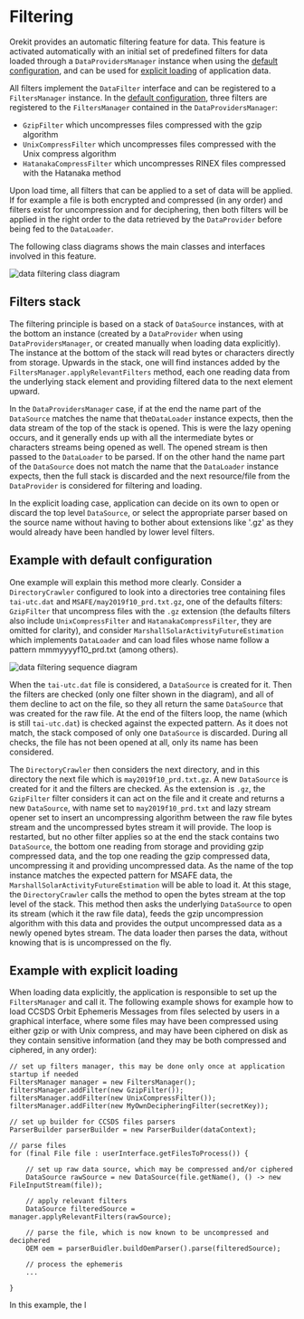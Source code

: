 <!--- Copyright 2002-2021 CS GROUP
  Licensed under the Apache License, Version 2.0 (the "License");
  you may not use this file except in compliance with the License.
  You may obtain a copy of the License at

    http://www.apache.org/licenses/LICENSE-2.0

  Unless required by applicable law or agreed to in writing, software
  distributed under the License is distributed on an "AS IS" BASIS,
  WITHOUT WARRANTIES OR CONDITIONS OF ANY KIND, either express or implied.
  See the License for the specific language governing permissions and
  limitations under the License.
-->

# Filtering

Orekit provides an automatic filtering feature for data. This feature is activated
automatically with an initial set of predefined filters for data loaded through a
`DataProvidersManager` instance when using the [default configuration](./default-configuration.html),
and can be used for [explicit loading](./application-data#Explicit_loading) of application data.

All filters implement the `DataFilter` interface and can be registered to a `FiltersManager`
instance. In the [default configuration](./default-configuration.html), three filters are
registered to the `FiltersManager` contained in the `DataProvidersManager`:

  - `GzipFilter` which uncompresses files compressed with the gzip algorithm
  - `UnixCompressFilter` which uncompresses files compressed with the Unix compress algorithm
  - `HatanakaCompressFilter` which uncompresses RINEX files compressed with the Hatanaka method

Upon load time, all filters that can be applied to a set of data will
be applied. If for example a file is both encrypted and compressed
(in any order) and filters exist for uncompression and for deciphering,
then both filters will be applied in the right order to the data retrieved
by the `DataProvider` before being fed to the `DataLoader`.

The following class diagrams shows the main classes and interfaces involved
in this feature.

![data filtering class diagram](../images/design/data-filtering-class-diagram.png)

## Filters stack

The filtering principle is based on a stack of `DataSource` instances, with at the bottom
an instance (created by a `DataProvider` when using `DataProvidersManager`, or created
manually when loading data explicitly). The instance at the bottom of the stack will read
bytes or characters directly from storage. Upwards in the stack, one will find instances added
by the `FiltersManager.applyRelevantFilters` method, each one reading data from the underlying
stack element and providing filtered data to the next element upward.

In the `DataProvidersManager` case, if at the end the name part of the `DataSource` matches the
name that the`DataLoader` instance expects, then the data stream of the top of the stack is opened.
This is were the lazy opening occurs, and it generally ends up with all the intermediate bytes or
characters streams being opened as well. The opened stream is then passed to the `DataLoader` to be
parsed. If on the other hand the name part of the `DataSource` does not match the name that the
`DataLoader` instance expects, then the full stack is discarded and the next resource/file from the
`DataProvider` is considered for filtering and loading.

In the explicit loading case, application can decide on its own to open or discard the top
level `DataSource`, or select the appropriate parser based on the source name without having
to bother about extensions like '.gz' as they would already have been handled by lower level
filters.

## Example with default configuration

One example will explain this method more clearly. Consider a `DirectoryCrawler`
configured to look into a directories tree containing files `tai-utc.dat` and
`MSAFE/may2019f10_prd.txt.gz`, one of the defaults filters: `GzipFilter` that uncompress files
with the `.gz` extension (the defaults filters also include `UnixCompressFilter` and
`HatanakaCompressFilter`, they are omitted for clarity), and consider
`MarshallSolarActivityFutureEstimation` which implements `DataLoader` and can
load files whose name follow a pattern mmmyyyyf10_prd.txt (among others).

![data filtering sequence diagram](../images/design/data-filtering-sequence-diagram.png)

When the `tai-utc.dat` file is considered, a `DataSource` is created for it. Then the
filters are checked (only one filter shown in the diagram), and all of them decline to act
on the file, so they all return the same `DataSource` that was created for the raw file.
At the end of the filters loop, the name (which is still `tai-utc.dat`) is checked against the
expected pattern. As it does not match, the stack composed of only one `DataSource` is discarded.
During all checks, the file has not been opened at all, only its name has been considered.

The `DirectoryCrawler` then considers the next directory, and in this directory the next
file which is `may2019f10_prd.txt.gz`. A new `DataSource` is created for it and the filters are
checked. As the extension is `.gz`, the `GzipFilter` filter considers it can act on the file
and it create and returns a new `DataSource`, with name set to `may2019f10_prd.txt` and lazy
stream opener set to insert an uncompressing algorithm between the raw file bytes
stream and the uncompressed bytes stream it will provide. The loop is restarted, but no other
filter applies so at the end the stack contains two `DataSource`, the bottom one reading from
storage and providing gzip compressed data, and the top one reading the gzip compressed data,
uncompressing it and providing uncompressed data. As the name of the top instance matches the
expected pattern for MSAFE data, the `MarshallSolarActivityFutureEstimation` will be able to
load it. At this stage, the `DirectoryCrawler` calls the method to open the bytes stream at the
top level of the stack. This method then asks the underlying `DataSource` to open its stream
(which it the raw file data), feeds the gzip uncompression algorithm with this data and provides
the output uncompressed data as a newly opened bytes stream. The data loader then parses the data,
without knowing that is is uncompressed on the fly.

## Example with explicit loading

When loading data explicitly, the application is responsible to set up the `FiltersManager`
and call it. The following example shows for example how to load CCSDS Orbit Ephemeris Messages
from files selected by users in a graphical interface, where some files may have been
compressed using either gzip or with Unix compress, and may have been ciphered on disk as
they contain sensitive information (and they may be both compressed and ciphered, in any
order): 

    // set up filters manager, this may be done only once at application startup if needed
    FiltersManager manager = new FiltersManager();
    filtersManager.addFilter(new GzipFilter());
    filtersManager.addFilter(new UnixCompressFilter());
    filtersManager.addFilter(new MyOwnDecipheringFilter(secretKey));

    // set up builder for CCSDS files parsers
    ParserBuilder parserBuilder = new ParserBuilder(dataContext);

    // parse files
    for (final File file : userInterface.getFilesToProcess()) {

        // set up raw data source, which may be compressed and/or ciphered
        DataSource rawSource = new DataSource(file.getName(), () -> new FileInputStream(file));

        // apply relevant filters
        DataSource filteredSource = manager.applyRelevantFilters(rawSource);

        // parse the file, which is now known to be uncompressed and deciphered
        OEM oem = parserBuidler.buildOemParser().parse(filteredSource);

        // process the ephemeris
        ...

    }

In this example, the l